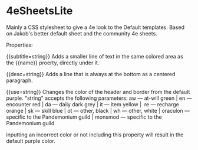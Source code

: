 # 4eSheetsLite
Mainly a CSS stylesheet to give a 4e look to the Default templates. Based on Jakob's better default sheet and the community 4e sheets.

Properties:

{{subtitle=string}}
Adds a smaller line of text in the same colored area as the {{name}} proerty, directly under it.

{{desc=string}}
Adds a line that is always at the bottom as a centered paragraph.

{{use=string}}
Changes the color of the header and border from the default purple. "string" accepts the following parameters:
aw ― at-will green | 
en ― encounter red | 
da ― daily dark grey | 
it ― item yellow | 
re ― recharge orange | 
sk ― skill blue | 
ot ― other, black | 
wh ― other, white | 
oraculon ― specific to the Pandemonium guild | 
monsmod ― specific to the Pandemonium guild

inputting an incorrect color or not including this property will result in the default purple color.
